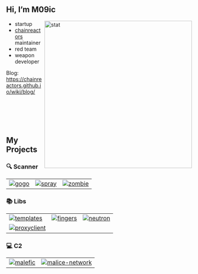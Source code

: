 ## Hi, I’m M09ic
<img src="https://github-readme-stats.vercel.app/api/?username=M09Ic&show_icons=true&hide=stars&hide_rank=true" alt="stat" align="right" width="400" height="auto" />

- startup
- [chainreactors](https://github.com/chainreactors) maintainer
- red team
- weapon developer


Blog: https://chainreactors.github.io/wiki/blog/

<br>
<br>
<br>
<br>

## My Projects

### 🔍 Scanner

<table>
  <tr>
    <td>
      <a href="https://github.com/chainreactors/gogo">
        <img src="https://github-readme-stats.vercel.app/api/pin/?username=chainreactors&repo=gogo" alt="gogo" />
      </a>
    </td>
    <td>
      <a href="https://github.com/chainreactors/spray">
        <img src="https://github-readme-stats.vercel.app/api/pin/?username=chainreactors&repo=spray" alt="spray" />
      </a>
    </td>
    <td>
      <a href="https://github.com/chainreactors/zombie">
        <img src="https://github-readme-stats.vercel.app/api/pin/?username=chainreactors&repo=zombie" alt="zombie" />
      </a>
    </td>
  </tr>
</table>

### 📚 Libs

<table>
  <tr>
    <td>
      <a href="https://github.com/chainreactors/templates">
        <img src="https://github-readme-stats.vercel.app/api/pin/?username=chainreactors&repo=templates" alt="templates" />
      </a>
    </td>
    <td>
      <a href="https://github.com/chainreactors/fingers">
        <img src="https://github-readme-stats.vercel.app/api/pin/?username=chainreactors&repo=fingers" alt="fingers" />
      </a>
    </td>
    <td>
      <a href="https://github.com/chainreactors/neutron">
        <img src="https://github-readme-stats.vercel.app/api/pin/?username=chainreactors&repo=neutron" alt="neutron" />
      </a>
    </td>
  </tr>
  <tr>
    <td>
      <a href="https://github.com/chainreactors/proxyclient">
        <img src="https://github-readme-stats.vercel.app/api/pin/?username=chainreactors&repo=proxyclient" alt="proxyclient" />
      </a>
    </td>
  </tr>
</table>

### 💻 C2

<table>
  <tr>
    <td>
      <a href="https://github.com/chainreactors/malefic">
        <img src="https://github-readme-stats.vercel.app/api/pin/?username=chainreactors&repo=malefic" alt="malefic" />
      </a>
    </td>
    <td>
      <a href="https://github.com/chainreactors/malice-network">
        <img src="https://github-readme-stats.vercel.app/api/pin/?username=chainreactors&repo=malice-network" alt="malice-network" />
      </a>
    </td>
  </tr>
</table>
